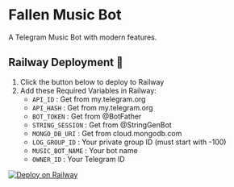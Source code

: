 # Fallen Music Bot

A Telegram Music Bot with modern features.

## Railway Deployment 🚄

1. Click the button below to deploy to Railway
2. Add these Required Variables in Railway:
   - `API_ID` : Get from my.telegram.org
   - `API_HASH` : Get from my.telegram.org
   - `BOT_TOKEN` : Get from @BotFather
   - `STRING_SESSION` : Get from @StringGenBot
   - `MONGO_DB_URI` : Get from cloud.mongodb.com
   - `LOG_GROUP_ID` : Your private group ID (must start with -100)
   - `MUSIC_BOT_NAME` : Your bot name
   - `OWNER_ID` : Your Telegram ID

[![Deploy on Railway](https://railway.app/button.svg)](https://railway.app/template/2lPx1R?referralCode=AsukaRobot) 